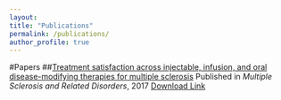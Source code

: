 ```yaml
---
layout: 
title: "Publications"
permalink: /publications/
author_profile: true
---
```


#Papers
##[Treatment satisfaction across injectable, infusion, and oral disease-modifying therapies for multiple sclerosis](https://www.msard-journal.com/article/S2211-0348(17)30248-1/fulltext)
Published in *Multiple Sclerosis and Related Disorders*, 2017
[Download Link](http://tessaeagle.github.io/files/MSARD.pdf)
